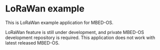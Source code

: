 # LoRaWan example
This is LoRaWan example application for MBED-OS.

LoRaWan feature is still under development, and private MBED-OS development repository is required. This application does not work with latest released MBED-OS.
